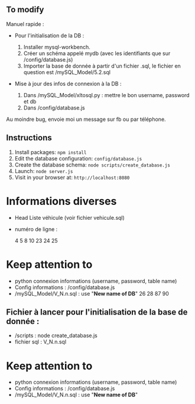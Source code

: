 ## To modify

Manuel rapide :

- Pour l'initialisation de la DB :
    1. Installer mysql-workbench.
    1. Créer un schéma appelé mydb (avec les identifiants que sur /config/database.js)
    1. Importer la base de donnée à partir d'un fichier .sql, le fichier en question est /mySQL_Model/5.2.sql

- Mise à jour des infos de connexion à la DB :
    1. Dans /mySQL_Model/xltosql.py : mettre le bon username, password et db
    1. Dans /config/database.js

Au moindre bug, envoie moi un message sur fb ou par téléphone.


## Instructions

1. Install packages: `npm install`
1. Edit the database configuration: `config/database.js`
1. Create the database schema: `node scripts/create_database.js`
1. Launch: `node server.js`
1. Visit in your browser at: `http://localhost:8080`

# Informations diverses
- Head Liste véhicule (voir fichier vehicule.sql)

- numéro de ligne :

    4
    5
    8
    10
    23
    24
    25
# Keep attention to
- python connexion informations (username, password, table name)
- Config informations : /config/database.js
- /mySQL_Model/V_N.n.sql : use "__New name of DB__"
    26
    28
    87
    90



## Fichier à lancer pour l'initialisation de la base de donnée :

- /scripts  : node create_database.js
- fichier sql : V_N.n.sql


# Keep attention to
- python connexion informations (username, password, table name)
- Config informations : /config/database.js
- /mySQL_Model/V_N.n.sql : use "__New name of DB__"
